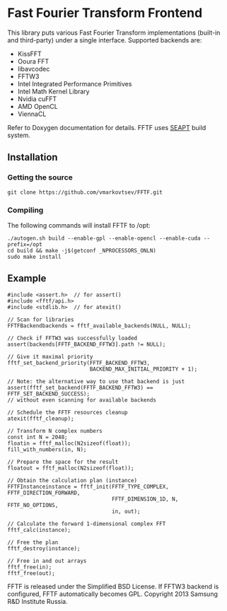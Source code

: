 Fast Fourier Transform Frontend
===============================

This library puts various Fast Fourier Transform implementations (built-in and third-party) under a single interface. Supported backends are:
* KissFFT
* Ooura FFT
* libavcodec
* FFTW3
* Intel Integrated Performance Primitives
* Intel Math Kernel Library
* Nvidia cuFFT
* AMD OpenCL
* ViennaCL

Refer to Doxygen documentation for details. FFTF uses [SEAPT](https://github.com/vmarkovtsev/SEAPT) build system.

Installation
------------
### Getting the source ###
~~~~{.sh}
git clone https://github.com/vmarkovtsev/FFTF.git
~~~~

### Compiling ###

The following commands will install FFTF to /opt:

~~~~{.sh}
./autogen.sh build --enable-gpl --enable-opencl --enable-cuda --prefix=/opt
cd build && make -j$(getconf _NPROCESSORS_ONLN)
sudo make install
~~~~

Example
-------
~~~~{.c}
#include <assert.h>  // for assert()
#include <fftf/api.h>
#include <stdlib.h>  // for atexit()

// Scan for libraries
FFTFBackendbackends = fftf_available_backends(NULL, NULL);

// Check if FFTW3 was successfully loaded
assert(backends[FFTF_BACKEND_FFTW3].path != NULL);

// Give it maximal priority
fftf_set_backend_priority(FFTF_BACKEND_FFTW3,
                          BACKEND_MAX_INITIAL_PRIORITY + 1);

// Note: the alternative way to use that backend is just
assert(fftf_set_backend(FFTF_BACKEND_FFTW3) == FFTF_SET_BACKEND_SUCCESS);
// without even scanning for available backends

// Schedule the FFTF resources cleanup
atexit(fftf_cleanup);

// Transform N complex numbers
const int N = 2048;
floatin = fftf_malloc(N2sizeof(float));
fill_with_numbers(in, N);

// Prepare the space for the result
floatout = fftf_malloc(N2sizeof(float));

// Obtain the calculation plan (instance)
FFTFInstanceinstance = fftf_init(FFTF_TYPE_COMPLEX, FFTF_DIRECTION_FORWARD,
                                 FFTF_DIMENSION_1D, N, FFTF_NO_OPTIONS,
                                 in, out);

// Calculate the forward 1-dimensional complex FFT
fftf_calc(instance);

// Free the plan
fftf_destroy(instance);

// Free in and out arrays
fftf_free(in);
fftf_free(out);
~~~~

FFTF is released under the Simplified BSD License. If FFTW3 backend is configured, FFTF automatically becomes GPL.
Copyright 2013 Samsung R&D Institute Russia.
